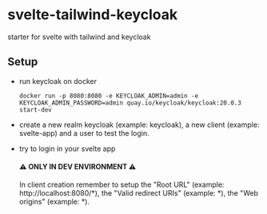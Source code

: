 # svelte-tailwind-keycloak
starter for svelte with tailwind and keycloak

## Setup
- run keycloak on docker
  ```
  docker run -p 8080:8080 -e KEYCLOAK_ADMIN=admin -e KEYCLOAK_ADMIN_PASSWORD=admin quay.io/keycloak/keycloak:20.0.3 start-dev
  ```

- create a new realm keycloak (example: keycloak), a new client (example: svelte-app) and a user to test the login.

- try to login in your svelte app

  #### ⚠️ ONLY IN DEV ENVIRONMENT ⚠️

  In client creation remember to setup the "Root URL" (example: http://localhost:8080/*), the "Valid redirect URIs" (example: *), the "Web origins" (example: *).
